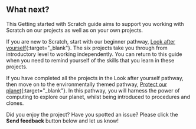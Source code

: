 ## What next?

This Getting started with Scratch guide aims to support you working with Scratch on our projects as well as on your own projects.

If you are new to Scratch, start with our beginner pathway, [Look after yourself](https://projects.raspberrypi.org/en/raspberrypi/look-after-yourself){:target="_blank"}. The six projects take you through from introductory level to working independently. You can return to this guide when you need to remind yourself of the skills that you learn in these projects.

If you have completed all the projects in the Look after yourself pathway, then move on to the environmentally themed pathway, [Protect our planet](https://projects.raspberrypi.org/en/pathways/protect-our-planet){:target="_blank"}. In this pathway, you will harness the power of computing to explore our planet, whilst being introduced to procedures and clones.

Did you enjoy the project? Have you spotted an issue? Please click the **Send feedback** button below and let us know!
